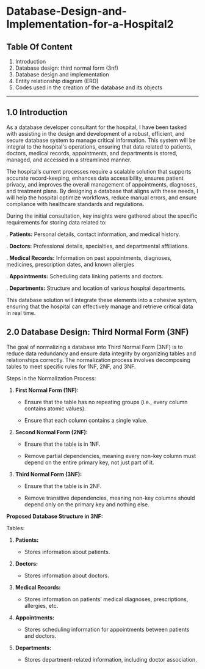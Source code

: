 # Database-Design-and-Implementation-for-a-Hospital2
## Table Of Content
1.	Introduction
2.	Database design: third normal form (3nf)
3.	Database design and implementation
4.	Entity relationship diagram (ERD)
5.	Codes used in the creation of the database and its objects

---
## 1.0 Introduction
As a database developer consultant for the hospital, I have been tasked with assisting in the design and development of a robust, efficient, and secure database system to manage critical information. This system will be integral to the hospital's operations, ensuring that data related to patients, doctors, medical records, appointments, and departments is stored, managed, and accessed in a streamlined manner.

The hospital’s current processes require a scalable solution that supports accurate record-keeping, enhances data accessibility, ensures patient privacy, and improves the overall management of appointments, diagnoses, and treatment plans. By designing a database that aligns with these needs, I will help the hospital optimize workflows, reduce manual errors, and ensure compliance with healthcare standards and regulations.

During the initial consultation, key insights were gathered about the specific requirements for storing data related to:

. **Patients:** Personal details, contact information, and medical history.

. **Doctors:** Professional details, specialties, and departmental affiliations.

. **Medical Records:** Information on past appointments, diagnoses, medicines, prescription dates, and known allergies

. **Appointments:** Scheduling data linking patients and doctors.

. **Departments:** Structure and location of various hospital departments.

This database solution will integrate these elements into a cohesive system, ensuring that the hospital can effectively manage and retrieve critical data in real time.

## 2.0 Database Design: Third Normal Form (3NF)

The goal of normalizing a database into Third Normal Form (3NF) is to reduce data redundancy and ensure data integrity by organizing tables and relationships correctly. The normalization process involves decomposing tables to meet specific rules for 1NF, 2NF, and 3NF.

Steps in the Normalization Process:

1. **First Normal Form (1NF):**

      - Ensure that the table has no repeating groups (i.e., every column contains atomic values).
  
      - Ensure that each column contains a single value.
  
2. **Second Normal Form (2NF):**

      - Ensure that the table is in 1NF.
  
      - Remove partial dependencies, meaning every non-key column must depend on the entire primary key, not just part of it.
3. **Third Normal Form (3NF):**

      - Ensure that the table is in 2NF.
  
      - Remove transitive dependencies, meaning non-key columns should depend only on the primary key and nothing else.
  
**Proposed Database Structure in 3NF:**

Tables:

1.	**Patients:**
   
    - Stores information about patients.
    
2.	**Doctors:**
  
    - Stores information about doctors.

4.	**Medical Records:**
   
    - Stores information on patients’ medical diagnoses, prescriptions, allergies, etc.

6.	**Appointments:**
   
    - Stores scheduling information for appointments between patients and doctors.

8.	**Departments:**
   
    - Stores department-related information, including doctor association.
 




